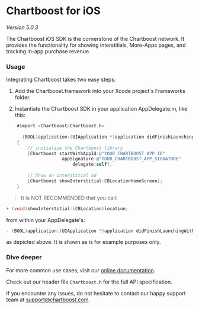 # Chartboost for iOS

*Version 5.0.3*

The Chartboost iOS SDK is the cornerstone of the Chartboost network. It
provides the functionality for showing interstitials, More-Apps pages, and
tracking in-app purchase revenue.


### Usage

Integrating Chartboost takes two easy steps:

 1. Add the Chartboost.framework into your Xcode project's Frameworks folder.

 2. Instantiate the Chartboost SDK in your application AppDelegate.m, like this:
    
 ```objective-c
     #import <Chartboost/Chartboost.h>
     
     - (BOOL)application:(UIApplication *)application didFinishLaunchingWithOptions:(NSDictionary *)launchOptions       
     {
         // initialize the Chartboost library
         [Chartboost startWithAppId:@"YOUR_CHARTBOOST_APP_ID" 
         			  appSignature:@"YOUR_CHARTBOOST_APP_SIGNATURE" 
         			      delegate:self];
           
         // Show an interstitial ad
         [Chartboost showInterstitial:CBLocationHomeScreen];
     }
  ```

> It is NOT RECOMMENDED that you call:
```objective-c
+ (void)showInterstitial:(CBLocation)location;
```
from within your AppDelegate's:
```objective-c
- (BOOL)application:(UIApplication *)application didFinishLaunchingWithOptions:(NSDictionary *)launchOptions;
```
as depicted above.  It is shown as is for example purposes only.

### Dive deeper

For more common use cases, visit our [online documentation](https://help.chartboost.com/documentation/ios).

Check out our header file `Chartboost.h` for the full API
specification.

If you encounter any issues, do not hesitate to contact our happy support team
at [support@chartboost.com](mailto:support@chartboost.com).
